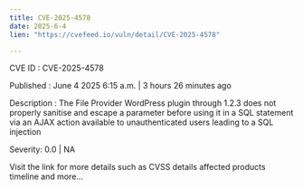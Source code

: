 ```yaml
---
title: CVE-2025-4578
date: 2025-6-4
lien: "https://cvefeed.io/vuln/detail/CVE-2025-4578"

---
```


CVE ID : CVE-2025-4578

Published :  June 4
2025
6:15 a.m. | 3 hours
26 minutes ago

Description : The File Provider WordPress plugin through 1.2.3 does not properly sanitise and escape a parameter before using it in a SQL statement via an AJAX action available to unauthenticated users
leading to a SQL injection

Severity: 0.0 | NA

Visit the link for more details
such as CVSS details
affected products
timeline
and more...
